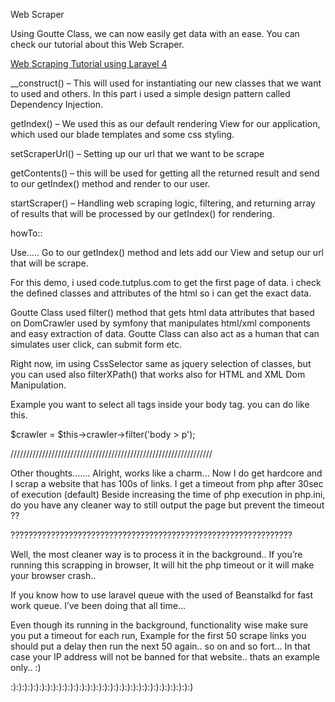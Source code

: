Web Scraper

Using Goutte Class, we can now easily get data with an ease.
You can check our tutorial about this Web Scraper.


<a href="http://iapdesign.com/webdev/laravel-4-webdev/superb-web-scraping-tutorials-using-laravel-4/">Web Scraping Tutorial using Laravel 4</a>


__construct() – This will used for instantiating our new classes that we want to used and others. In this part i used a simple design pattern called Dependency Injection.

getIndex() – We used this as our default rendering View for our application, which used our blade templates and some css styling.

setScraperUrl() – Setting up our url that we want to be scrape

getContents() – this will be used for getting all the returned result and send to our getIndex() method and render to our user.

startScraper() – Handling web scraping logic, filtering, and returning array of results that will be processed by our getIndex() for rendering.

howTo::

Use.....
Go to our getIndex() method and lets add our View and setup our url that will be scrape.

For this demo, i used code.tutplus.com to get the first page of data. i check the defined classes and attributes of the html so i can get the exact data.

Goutte Class used filter() method that gets html data attributes that based on DomCrawler used by symfony that manipulates html/xml components and easy extraction of data. Goutte Class can also act as a human that can simulates user click, can submit form etc.

Right now, im using CssSelector same as jquery selection of classes, but you can used also filterXPath() that works also for HTML and XML Dom Manipulation.

Example you want to select all tags inside your body tag. you can do like this.

$crawler = $this->crawler->filter('body > p');

////////////////////////////////////////////////////////////////

Other thoughts.......
Alright, works like a charm…
Now I do get hardcore and I scrap a website that has 100s of links.
I get a timeout from php after 30sec of execution (default)
Beside increasing the time of php execution in php.ini, do you have any cleaner way to still output the page but prevent the timeout ??

???????????????????????????????????????????????????????????????

Well, the most cleaner way is to process it in the background.. If you’re running this scrapping in browser, It will hit the php timeout or it will make your browser crash..

If you know how to use laravel queue with the used of Beanstalkd for fast work queue. I’ve been doing that all time…

Even though its running in the background, functionality wise make sure you put a timeout for each run, Example for the first 50 scrape links you should put a delay then run the next 50 again.. so on and so fort… In that case your IP address will not be banned for that website.. thats an example only.. :)


:):):):):):):):):):):):):):):):):):):):):):):):):):):):):):):):)


